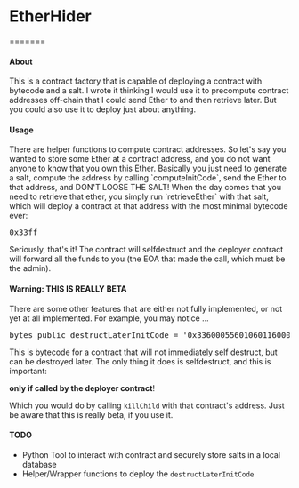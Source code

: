 # EtherHider
=======


#### About 

<p>
This is a contract factory that is capable of deploying a contract with bytecode and 
a salt. I wrote it thinking I would use it to precompute contract addresses off-chain 
that I could send Ether to and then retrieve later. But you could also use it to deploy 
just about anything. 
</p>

#### Usage

<p>
There are helper functions to compute contract addresses. So let's say you wanted to 
store some Ether at a contract address, and you do not want anyone to know that you own 
this Ether. Basically you just need to generate a salt, compute the address by 
calling `computeInitCode`, send the 
Ether to that address, and DON'T LOOSE THE SALT! When the day comes that you need to 
retrieve that ether, you simply run `retrieveEther` with that salt, which will deploy 
a contract at that address with the most minimal bytecode ever: 
</p>
<pre>
0x33ff
</pre>
<p>
Seriously, that's it! The contract will selfdestruct and the deployer contract will forward all 
the funds to you (the EOA that made the call, which must be the admin).
</p>

#### Warning: THIS IS REALLY BETA

<p>
There are some other features that are either not fully implemented, or not yet at all 
implemented. For example, you may notice ...
</p>

<pre>
bytes public destructLaterInitCode = '0x336000556010601160003960106000f3fe336000548103600b5780ff5b600080fd';
</pre>

<p>
This is bytecode for a contract that will not immediately self destruct, but can be 
destroyed later. The only thing it does is selfdestruct, and this is important:

**only if called by the deployer contract**!


Which you would do by calling `killChild` with that contract's address. Just be aware that 
this is really beta, if you use it.
</p>

#### TODO

- Python Tool to interact with contract and securely store salts in a local database 
- Helper/Wrapper functions to deploy the `destructLaterInitCode`